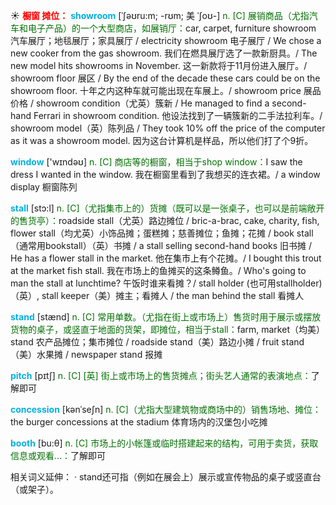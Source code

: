 ☀ <font color="red">**橱窗 摊位：**</font>
<font color="sky blue">**showroom**</font> [ˈʃəʊru:m; -rʊm; 美 ˈʃoʊ-]
<font color="rgb(227, 108, 9)">n. [C] 展销商品（尤指汽车和电子产品）的一个大型商店，如展销厅：</font>car, carpet, furniture showroom 汽车展厅；地毯展厅；家具展厅 / electricity showroom 电子展厅 / We chose a new cooker from the gas showroom. 我们在燃具展厅选了一款新厨具。/ The new model hits showrooms in November. 这一新款将于11月份进入展厅。/ showroom floor 展区 / By the end of the decade these cars could be on the showroom floor. 十年之内这种车就可能出现在车展上。/ showroom price 展品价格 / showroom condition（尤英）簇新 / He managed to find a second-hand Ferrari in showroom condition. 他设法找到了一辆簇新的二手法拉利车。/ showroom model（英）陈列品 / They took 10% off the price of the computer as it was a showroom model. 因为这台计算机是样品，所以他们打了个9折。

<font color="sky blue">**window**</font> ['wɪndəʊ] 
<font color="rgb(227, 108, 9)">n. [C] 商店等的橱窗，相当于shop window：</font>I saw the dress I wanted in the window. 我在橱窗里看到了我想买的连衣裙。/ a window display 橱窗陈列
           
<font color="sky blue">**stall**</font> [stɔ:l]
<font color="rgb(227, 108, 9)">n. [C]（尤指集市上的）货摊（既可以是一张桌子，也可以是前端敞开的售货亭）：</font>roadside stall（尤英）路边摊位 / bric-a-brac, cake, charity, fish, flower stall（均尤英）小饰品摊；蛋糕摊；慈善摊位；鱼摊；花摊 / book stall（通常用bookstall）（英）书摊 / a stall selling second-hand books 旧书摊 / He has a flower stall in the market. 他在集市上有个花摊。/ I bought this trout at the market fish stall. 我在市场上的鱼摊买的这条鳟鱼。/ Who's going to man the stall at lunchtime? 午饭时谁来看摊？/ stall holder (也可用stallholder)（英）, stall keeper（美）摊主；看摊人 / the man behind the stall 看摊人

<font color="sky blue">**stand**</font> [stænd] 
<font color="rgb(227, 108, 9)">n. [C] 常用单数。（尤指在街上或市场上）售货时用于展示或摆放货物的桌子，或竖直于地面的货架，即摊位，相当于stall：</font>farm, market（均美）stand 农产品摊位；集市摊位 / roadside stand（美）路边小摊 / fruit stand（美）水果摊 / newspaper stand 报摊
           
<font color="sky blue">**pitch**</font> [pɪtʃ]
<font color="rgb(227, 108, 9)">n. [C] [英] 街上或市场上的售货摊点；街头艺人通常的表演地点：</font>了解即可
            
<font color="sky blue">**concession**</font> [kənˈseʃn]
<font color="rgb(227, 108, 9)">n. [C]（尤指大型建筑物或商场中的）销售场地、摊位：</font>the burger concessions at the stadium 体育场内的汉堡包小吃摊

<font color="sky blue">**booth**</font> [bu:θ] 
<font color="rgb(227, 108, 9)">n. [C] 市场上的小帐篷或临时搭建起来的结构，可用于卖货，获取信息或观看…：</font>了解即可

相关词义延伸：
· stand还可指（例如在展会上）展示或宣传物品的桌子或竖直台（或架子）。

